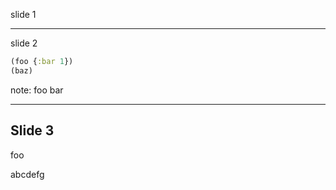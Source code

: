 slide 1

---

slide 2

```clojure []
(foo {:bar 1})
(baz)
```

note:
foo bar

---

## Slide 3

<div class="container">
foo

abcdefg
</div>